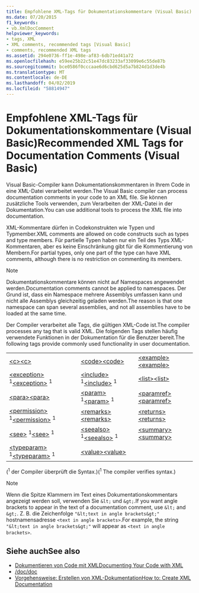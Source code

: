 ```yaml
---
title: Empfohlene XML-Tags für Dokumentationskommentare (Visual Basic)
ms.date: 07/20/2015
f1_keywords:
- vb.XmlDocComment
helpviewer_keywords:
- tags, XML
- XML comments, recommended tags [Visual Basic]
- comments, recommended XML tags
ms.assetid: 294e0736-ff1e-498e-af83-6db71ed41a72
ms.openlocfilehash: e59ee25b22c51e47dc83233af33099e6c55de87b
ms.sourcegitcommit: bce0586f0cccaae6d6cbd625d5a7b824d1d3de4b
ms.translationtype: MT
ms.contentlocale: de-DE
ms.lasthandoff: 04/02/2019
ms.locfileid: "58814947"
---
```

# <a name="recommended-xml-tags-for-documentation-comments-visual-basic"></a><span data-ttu-id="b087e-102">Empfohlene XML-Tags für Dokumentationskommentare (Visual Basic)</span><span class="sxs-lookup"><span data-stu-id="b087e-102">Recommended XML Tags for Documentation Comments (Visual Basic)</span></span>
<span data-ttu-id="b087e-103">Visual Basic-Compiler kann Dokumentationskommentaren in Ihrem Code in eine XML-Datei verarbeitet werden.</span><span class="sxs-lookup"><span data-stu-id="b087e-103">The Visual Basic compiler can process documentation comments in your code to an XML file.</span></span> <span data-ttu-id="b087e-104">Sie können zusätzliche Tools verwenden, zum Verarbeiten der XML-Datei in der Dokumentation.</span><span class="sxs-lookup"><span data-stu-id="b087e-104">You can use additional tools to process the XML file into documentation.</span></span>  
  
 <span data-ttu-id="b087e-105">XML-Kommentare dürfen in Codekonstrukten wie Typen und Typmember.</span><span class="sxs-lookup"><span data-stu-id="b087e-105">XML comments are allowed on code constructs such as types and type members.</span></span> <span data-ttu-id="b087e-106">Für partielle Typen haben nur ein Teil des Typs XML-Kommentaren, aber es keine Einschränkung gibt für die Kommentierung von Membern.</span><span class="sxs-lookup"><span data-stu-id="b087e-106">For partial types, only one part of the type can have XML comments, although there is no restriction on commenting its members.</span></span>  
  
> [!NOTE]
>  <span data-ttu-id="b087e-107">Dokumentationskommentare können nicht auf Namespaces angewendet werden.</span><span class="sxs-lookup"><span data-stu-id="b087e-107">Documentation comments cannot be applied to namespaces.</span></span> <span data-ttu-id="b087e-108">Der Grund ist, dass ein Namespace mehrere Assemblys umfassen kann und nicht alle Assemblys gleichzeitig geladen werden.</span><span class="sxs-lookup"><span data-stu-id="b087e-108">The reason is that one namespace can span several assemblies, and not all assemblies have to be loaded at the same time.</span></span>  
  
 <span data-ttu-id="b087e-109">Der Compiler verarbeitet alle Tags, die gültigen XML-Code ist.</span><span class="sxs-lookup"><span data-stu-id="b087e-109">The compiler processes any tag that is valid XML.</span></span> <span data-ttu-id="b087e-110">Die folgenden Tags stellen häufig verwendete Funktionen in der Dokumentation für die Benutzer bereit.</span><span class="sxs-lookup"><span data-stu-id="b087e-110">The following tags provide commonly used functionality in user documentation.</span></span>  
  
||||  
|---|---|---|  
|[<span data-ttu-id="b087e-111">\<c></span><span class="sxs-lookup"><span data-stu-id="b087e-111">\<c></span></span>](../../../visual-basic/language-reference/xmldoc/c.md)|[<span data-ttu-id="b087e-112">\<code></span><span class="sxs-lookup"><span data-stu-id="b087e-112">\<code></span></span>](../../../visual-basic/language-reference/xmldoc/code.md)|[<span data-ttu-id="b087e-113">\<example></span><span class="sxs-lookup"><span data-stu-id="b087e-113">\<example></span></span>](../../../visual-basic/language-reference/xmldoc/example.md)|  
|<span data-ttu-id="b087e-114">[\<exception>](../../../visual-basic/language-reference/xmldoc/exception.md) <sup>1</sup></span><span class="sxs-lookup"><span data-stu-id="b087e-114">[\<exception>](../../../visual-basic/language-reference/xmldoc/exception.md) <sup>1</sup></span></span>|<span data-ttu-id="b087e-115">[\<include>](../../../visual-basic/language-reference/xmldoc/include.md) <sup>1</sup></span><span class="sxs-lookup"><span data-stu-id="b087e-115">[\<include>](../../../visual-basic/language-reference/xmldoc/include.md) <sup>1</sup></span></span>|[<span data-ttu-id="b087e-116">\<list></span><span class="sxs-lookup"><span data-stu-id="b087e-116">\<list></span></span>](../../../visual-basic/language-reference/xmldoc/list.md)|  
|[<span data-ttu-id="b087e-117">\<para></span><span class="sxs-lookup"><span data-stu-id="b087e-117">\<para></span></span>](../../../visual-basic/language-reference/xmldoc/para.md)|<span data-ttu-id="b087e-118">[\<param>](../../../visual-basic/language-reference/xmldoc/param.md) <sup>1</sup></span><span class="sxs-lookup"><span data-stu-id="b087e-118">[\<param>](../../../visual-basic/language-reference/xmldoc/param.md) <sup>1</sup></span></span>|[<span data-ttu-id="b087e-119">\<paramref></span><span class="sxs-lookup"><span data-stu-id="b087e-119">\<paramref></span></span>](../../../visual-basic/language-reference/xmldoc/paramref.md)|  
|<span data-ttu-id="b087e-120">[\<permission>](../../../visual-basic/language-reference/xmldoc/permission.md) <sup>1</sup></span><span class="sxs-lookup"><span data-stu-id="b087e-120">[\<permission>](../../../visual-basic/language-reference/xmldoc/permission.md) <sup>1</sup></span></span>|[<span data-ttu-id="b087e-121">\<remarks></span><span class="sxs-lookup"><span data-stu-id="b087e-121">\<remarks></span></span>](../../../visual-basic/language-reference/xmldoc/remarks.md)|[<span data-ttu-id="b087e-122">\<returns></span><span class="sxs-lookup"><span data-stu-id="b087e-122">\<returns></span></span>](../../../visual-basic/language-reference/xmldoc/returns.md)|  
|<span data-ttu-id="b087e-123">[\<see>](../../../visual-basic/language-reference/xmldoc/see.md) <sup>1</sup></span><span class="sxs-lookup"><span data-stu-id="b087e-123">[\<see>](../../../visual-basic/language-reference/xmldoc/see.md) <sup>1</sup></span></span>|<span data-ttu-id="b087e-124">[\<seealso>](../../../visual-basic/language-reference/xmldoc/seealso.md) <sup>1</sup></span><span class="sxs-lookup"><span data-stu-id="b087e-124">[\<seealso>](../../../visual-basic/language-reference/xmldoc/seealso.md) <sup>1</sup></span></span>|[<span data-ttu-id="b087e-125">\<summary></span><span class="sxs-lookup"><span data-stu-id="b087e-125">\<summary></span></span>](../../../visual-basic/language-reference/xmldoc/summary.md)|  
|<span data-ttu-id="b087e-126">[\<typeparam>](../../../visual-basic/language-reference/xmldoc/typeparam.md) <sup>1</sup></span><span class="sxs-lookup"><span data-stu-id="b087e-126">[\<typeparam>](../../../visual-basic/language-reference/xmldoc/typeparam.md) <sup>1</sup></span></span>|[<span data-ttu-id="b087e-127">\<value></span><span class="sxs-lookup"><span data-stu-id="b087e-127">\<value></span></span>](../../../visual-basic/language-reference/xmldoc/value.md)||  
  
 <span data-ttu-id="b087e-128">(<sup>1</sup> der Compiler überprüft die Syntax.)</span><span class="sxs-lookup"><span data-stu-id="b087e-128">(<sup>1</sup> The compiler verifies syntax.)</span></span>  
  
> [!NOTE]
>  <span data-ttu-id="b087e-129">Wenn die Spitze Klammern im Text eines Dokumentationskommentars angezeigt werden soll, verwenden Sie `&lt;` und `&gt;`.</span><span class="sxs-lookup"><span data-stu-id="b087e-129">If you want angle brackets to appear in the text of a documentation comment, use `&lt;` and `&gt;`.</span></span> <span data-ttu-id="b087e-130">Z. B. die Zeichenfolge `"&lt;text in angle brackets&gt;"` hostnamensadresse `<text in angle brackets>`.</span><span class="sxs-lookup"><span data-stu-id="b087e-130">For example, the string `"&lt;text in angle brackets&gt;"` will appear as `<text in angle brackets>`.</span></span>  
  
## <a name="see-also"></a><span data-ttu-id="b087e-131">Siehe auch</span><span class="sxs-lookup"><span data-stu-id="b087e-131">See also</span></span>

- [<span data-ttu-id="b087e-132">Dokumentieren von Code mit XML</span><span class="sxs-lookup"><span data-stu-id="b087e-132">Documenting Your Code with XML</span></span>](../../../visual-basic/programming-guide/program-structure/documenting-your-code-with-xml.md)
- [<span data-ttu-id="b087e-133">/doc</span><span class="sxs-lookup"><span data-stu-id="b087e-133">/doc</span></span>](../../../visual-basic/reference/command-line-compiler/doc.md)
- [<span data-ttu-id="b087e-134">Vorgehensweise: Erstellen von XML-Dokumentation</span><span class="sxs-lookup"><span data-stu-id="b087e-134">How to: Create XML Documentation</span></span>](../../../visual-basic/programming-guide/program-structure/how-to-create-xml-documentation.md)
